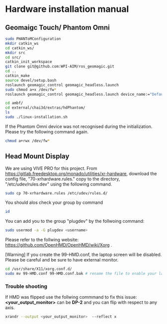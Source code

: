 # Hardware installation manual

## Geomaigc Touch/ Phantom Omni
```bash
sudo PHANToMConfiguration
mkdir catkin_ws
cd catkin_ws/
mkdir src
cd src/
catkin_init_workspace 
git clone git@github.com:WPI-AIM/ros_geomagic.git
cd ..
catkin_make
source devel/setup.bash 
roslaunch geomagic_control geomagic_headless.launch 
sudo chmod a+x /dev/fw*
roslaunch geomagic_control geomagic_headless.launch device_name:="Default PHANToM"

cd ambf/
cd external/chai3d/extras/hdPhantom/
ls
sudo ./linux-installation.sh 
```

If the Phantom Omni device was not recognised during the initialization.
Please try the following command again.

```bash
chmod a+rwx /dev/fw*
```

## Head Mount Display
We are using VIVE PRO for this project. 
From https://gitlab.freedesktop.org/monado/utilities/xr-hardware, download the config file, "70-xrhardware.rules."
copy to the directory, "/etc/udev/rules.dev" using the following command.
```bash
sudo cp 70-xrhardware.rules /etc/udev/rules.d/
```
You should alos check your group by command
```bash
id
```
You can add you to the group "plugdev" by the follwoing command:
```bash
sudo usermod -a -G plugdev <username>
```

Please refer to the follwing website: https://github.com/OpenHMD/OpenHMD/wiki/Xorg .

[Warning] If you create the 99-HMD.conf, the laptop screen will be disabled. Please be careful and be sure to have external monitor.

```bash
cd /usr/share/X11/xorg.conf.d/
sudo mv 99-HMD.conf 99-HMD.conf.bak # rename the file to enable your laptop screen
```

### Trouble shooting
If HMD was flipped use the follwing commmand to fix this issue:
**<your_output_monitor>** can be **DP-2** and you can flip with respect to any axis.
```bash
xrandr --output <your_output_monitor>  --reflect x
```
